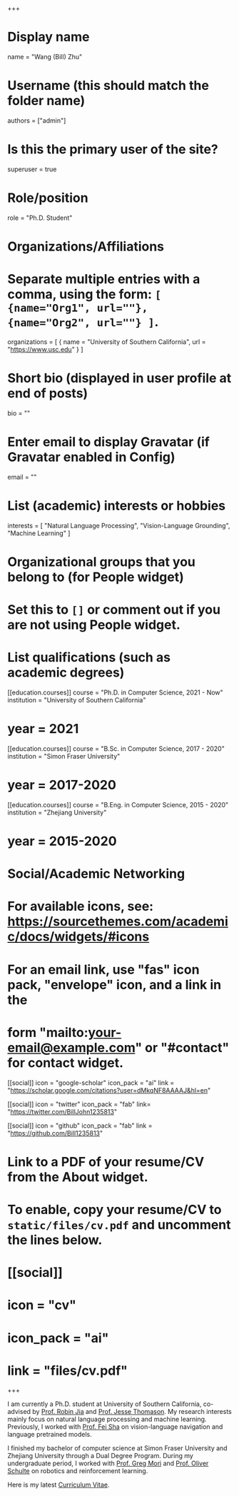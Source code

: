 +++
# Display name
name = "Wang (Bill) Zhu"

# Username (this should match the folder name)
authors = ["admin"]

# Is this the primary user of the site?
superuser = true

# Role/position
role = "Ph.D. Student"

# Organizations/Affiliations
#   Separate multiple entries with a comma, using the form: `[ {name="Org1", url=""}, {name="Org2", url=""} ]`.
organizations = [ { name = "University of Southern California", url = "https://www.usc.edu" } ]

# Short bio (displayed in user profile at end of posts)
bio = ""

# Enter email to display Gravatar (if Gravatar enabled in Config)
email = ""

# List (academic) interests or hobbies
interests = [
  "Natural Language Processing",
  "Vision-Language Grounding",
  "Machine Learning"
]

# Organizational groups that you belong to (for People widget)
# Set this to `[]` or comment out if you are not using People widget.

# List qualifications (such as academic degrees)
[[education.courses]]
  course = "Ph.D. in Computer Science, 2021 - Now"
  institution = "University of Southern California"
#  year = 2021

[[education.courses]]
  course = "B.Sc. in Computer Science, 2017 - 2020"
  institution = "Simon Fraser University"
#  year = 2017-2020

[[education.courses]]
  course = "B.Eng. in Computer Science, 2015 - 2020"
  institution = "Zhejiang University"
#  year = 2015-2020


# Social/Academic Networking
# For available icons, see: https://sourcethemes.com/academic/docs/widgets/#icons
#   For an email link, use "fas" icon pack, "envelope" icon, and a link in the
#   form "mailto:your-email@example.com" or "#contact" for contact widget.

[[social]]
  icon = "google-scholar"
  icon_pack = "ai"
  link = "https://scholar.google.com/citations?user=dMkqNF8AAAAJ&hl=en"

[[social]]
  icon = "twitter"
  icon_pack = "fab"
  link= "https://twitter.com/BillJohn1235813"

[[social]]
  icon = "github"
  icon_pack = "fab"
  link = "https://github.com/Bill1235813"
  
# Link to a PDF of your resume/CV from the About widget.
# To enable, copy your resume/CV to `static/files/cv.pdf` and uncomment the lines below.
# [[social]]
#   icon = "cv"
#   icon_pack = "ai"
#   link = "files/cv.pdf"

+++

I am currently a Ph.D. student at University of Southern California, co-advised by 
<a href="https://robinjia.github.io/" target="_blank">Prof. Robin Jia</a> and 
<a href="https://jessethomason.com/" target="_blank">Prof. Jesse Thomason</a>.
My research interests mainly focus on natural language processing and machine learning.
Previously, I worked with 
<a href="https://viterbi-web.usc.edu/~feisha/" target="_blank">Prof. Fei Sha</a> 
on vision-language navigation and language pretrained models.


I finished my bachelor of computer science at Simon Fraser University and Zhejiang University through a Dual Degree Program. 
During my undergraduate period, I worked with 
<a href="https://www.cs.sfu.ca/~mori/" target="_blank">Prof. Greg Mori</a> and 
<a href="https://www.cs.sfu.ca/~oschulte/" target="_blank">Prof. Oliver Schulte</a> 
on robotics and reinforcement learning.

Here is my latest <a href="https://billzhu.me/files/Wang_Zhu_s_Resume_upload.pdf" target="_blank">Curriculum Vitae</a>.
